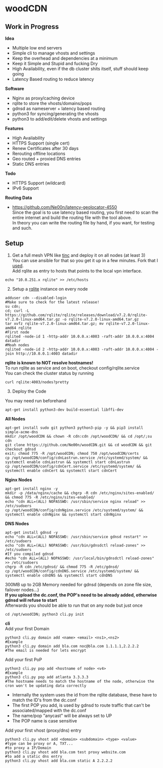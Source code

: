 # woodCDN

## Work in Progress

**Idea**<br />
- Multiple low end servers
- Simple cli to manage vhosts and settings
- Keep the overhead and dependencies at a minimum
- Keep it Simple and Stupid and fucking Dry
- High Availability, even if the db cluster shits itself, stuff should keep going
- Latency Based routing to reduce latency

**Software**<br />
- Nginx as proxy/caching device
- rqlite to store the vhosts/domains/pops
- gdnsd as nameserver + latency based routing
- python3 for syncing/generating the vhosts
- python3 to add/edit/delete vhosts and settings

**Features**<br />
- High Availability
- HTTPS Support (single cert)
- Renew Certificates after 30 days
- Rerouting offline locations
- Geo routed + proxied DNS entries
- Static DNS entries

**Todo**<br />
- HTTPS Support (wildcard)
- IPv6 Support

**Routing Data**<br />
- https://github.com/Ne00n/latency-geolocator-4550<br>
Since the goal is to use latency based routing, you first need to scan the entire internet and build the routing file with the tool above.<br>
In theory you can write the routing file by hand, if you want, for testing and such.<br>

## Setup<br />
1. Get a full mesh VPN like [tinc](https://www.tinc-vpn.org/) and deploy it on all nodes (at least 3)</br >
You can use ansible for that so you get it up in a few minutes. Fork that I [used](https://github.com/Ne00n/ansible-tinc).</br >
Add rqlite as entry to hosts that points to the local vpn interface.<br />
```
echo "10.0.251.x rqlite" >> /etc/hosts
```
2. Setup a [rqlite](https://github.com/rqlite/rqlite) instance on every node<br >
```
adduser cdn --disabled-login
#Make sure to check for the latest release!
su cdn; 
cd; curl -L https://github.com/rqlite/rqlite/releases/download/v7.2.0/rqlite-v7.2.0-linux-amd64.tar.gz -o rqlite-v7.2.0-linux-amd64.tar.gz
tar xvfz rqlite-v7.2.0-linux-amd64.tar.gz; mv rqlite-v7.2.0-linux-amd64 rqlite
#First node
rqlited -node-id 1 -http-addr 10.0.0.x:4003 -raft-addr 10.0.0.x:4004 datadir
#Moah nodes
rqlited -node-id 2 -http-addr 10.0.0.x:4003 -raft-addr 10.0.0.x:4004 -join http://10.0.0.1:4003 datadir
```
**rqlite is known to NOT resolve hostnames!**<br />
To run rqlite as service and on boot, checkout config/rqlite.service<br />
You can check the cluster status by running<br />
```
curl rqlite:4003/nodes?pretty
```
3. Deploy the Code

You may need run beforehand
```
apt-get install python3-dev build-essential libffi-dev
```

**All Nodes**
```
apt-get install sudo git python3 python3-pip -y && pip3 install simple-acme-dns
mkdir /opt/woodCDN && chown -R cdn:cdn /opt/woodCDN/ && cd /opt/;su cdn
git clone https://github.com/Ne00n/woodCDN.git && cd woodCDN && git checkout gdnsd
exit; chmod 775 -R /opt/woodCDN; chmod 750 /opt/woodCDN/certs
cp /opt/woodCDN/config/cdnLastrun.service /etc/systemd/system/ && systemctl enable cdnLastrun && systemctl start cdnLastrun
cp /opt/woodCDN/config/cdnCert.service /etc/systemd/system/ && systemctl enable cdnCert && systemctl start cdnCert
```
**Nginx Nodes**
```
apt-get install nginx -y
mkdir -p /data/nginx/cache && chgrp -R cdn /etc/nginx/sites-enabled/ && chmod 775 -R /etc/nginx/sites-enabled/
echo "cdn ALL=(ALL) NOPASSWD: /usr/sbin/service nginx reload" >> /etc/sudoers
cp /opt/woodCDN/config/cdnNginx.service /etc/systemd/system/ && systemctl enable cdnNginx && systemctl start cdnNginx
```
**DNS Nodes**
```
apt-get install gdnsd -y
echo "cdn ALL=(ALL) NOPASSWD: /usr/sbin/service gdnsd restart" >> /etc/sudoers
echo "cdn ALL=(ALL) NOPASSWD: /usr/bin/gdnsdctl reload-zones" >> /etc/sudoers
#If you compiled gdnsd
#echo "cdn ALL=(ALL) NOPASSWD: /usr/local/bin/gdnsdctl reload-zones" >> /etc/sudoers
chgrp -R cdn /etc/gdnsd/ && chmod 775 -R /etc/gdnsd/
cp /opt/woodCDN/config/cdnDNS.service /etc/systemd/system/ && systemctl enable cdnDNS && systemctl start cdnDNS
```
300MB up to 2GB Memory needed for gdnsd (depends on zone file size, failover nodes...)<br />
**If you upload the dc.conf, the POP's need to be already added, otherwise gdnsd will refuse to start**<br>
Afterwards you should be able to run that on any node but just once<br />
```
cd /opt/woodCDN; python3 cli.py init
```

**cli**<br />
Add your first Domain
```
python3 cli.py domain add <name> <email> <ns1>,<ns2>
#Example
python3 cli.py domain add bla.com noc@bla.com 1.1.1.1,2.2.2.2
#The email is needed for lets encrypt
```
Add your first PoP<br/>
```
python3 cli.py pop add <hostname of node> <v4>
#Example
python3 cli.py pop add atlanta 3.3.3.3
#The hostname needs to match the hostname of the node, otherwise the cron won't be updating data correctly
```
- Internally the system uses the id from the rqlite database, these have to match the ID's from the dc.conf<br>
- The first POP you add, is used by gdnsd to route traffic that can't be associated/mapped with the dc.conf<br>
- The name/pop "anycast" will be always set to UP<br>
- The POP name is case sensitive<br>

Add your first vhost (proxy/dns) entry
```
python3 cli.py vhost add <domain> <subdomain> <type> <value>
#type can be proxy or A, TXT...
#to proxy a IP/Domain
python3 cli.py vhost add bla.com test proxy website.com
#to add a static dns entry
python3 cli.py vhost add bla.com static A 2.2.2.2
```
